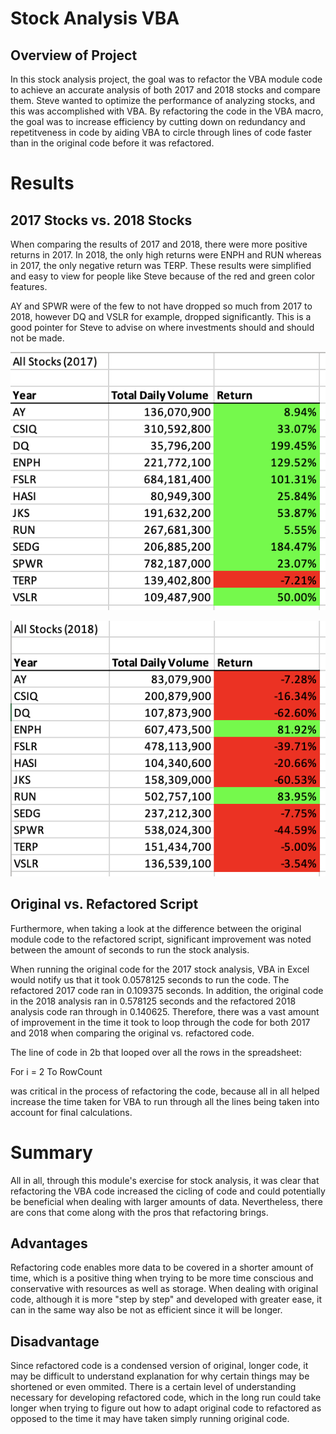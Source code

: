 # Stock Analysis VBA

## Overview of Project

In this stock analysis project, the goal was to refactor the VBA module code to achieve an accurate analysis of both 2017 and 2018 stocks and compare them. Steve wanted to optimize the performance of analyzing stocks, and this was accomplished with VBA. By refactoring the code in the VBA macro, the goal was to increase efficiency by cutting down on redundancy and repetitveness in code by aiding VBA to circle through lines of code faster than in the original code before it was refactored. 

# Results

## 2017 Stocks vs. 2018 Stocks

When comparing the results of 2017 and 2018, there were more positive returns in 2017. In 2018, the only high returns were ENPH and RUN whereas in 2017, the only negative return was TERP. These results were simplified and easy to view for people like Steve because of the red and green color features. 

AY and SPWR were of the few to not have dropped so much from 2017 to 2018, however DQ and VSLR for example, dropped significantly. This is a good pointer for Steve to advise on where investments should and should not be made.

![](resources/VBA_Challenge_2017.png)

![](resources/VBA_Challenge_2018.png)


## Original vs. Refactored Script

Furthermore, when taking a look at the difference between the original module code to the refactored script, significant improvement was noted between the amount of seconds to run the stock analysis. 

When running the original code for the 2017 stock analysis, VBA in Excel would notify us that it took 0.0578125 seconds to run the code. The refactored 2017 code ran in 0.109375 seconds. In addition, the original code in the 2018 analysis ran in 0.578125 seconds and the refactored 2018 analysis code ran through in 0.140625. Therefore, there was a vast amount of improvement in the time it took to loop through the code for both 2017 and 2018 when comparing the original vs. refactored code. 

The line of code in 2b that looped over all the rows in the spreadsheet:
 
  For i = 2 To RowCount
 
was critical in the process of refactoring the code, because all in all helped increase the time taken for VBA to run through all the lines being taken into account for final calculations. 

# Summary

All in all, through this module's exercise for stock analysis, it was clear that refactoring the VBA code increased the cicling of code and could potentially be beneficial when dealing with larger amounts of data. Nevertheless, there are cons that come along with the pros that refactoring brings.

## Advantages

Refactoring code enables more data to be covered in a shorter amount of time, which is a positive thing when trying to be more time conscious and conservative with resources as well as storage. When dealing with original code, although it is more "step by step" and developed with greater ease, it can in the same way also be not as efficient since it will be longer. 

## Disadvantage

Since refactored code is a condensed version of original, longer code, it may be difficult to understand explanation for why certain things may be shortened or even ommited. There is a certain level of understanding necessary for developing refactored code, which in the long run could take longer when trying to figure out how to adapt original code to refactored as opposed to the time it may have taken simply running original code. 
